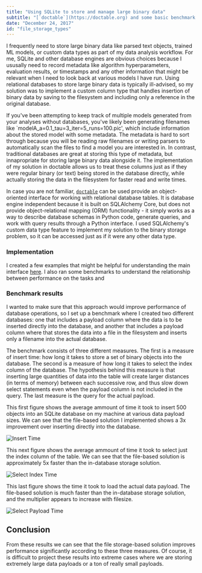 ```yaml
---
title: "Using SQLite to store and manage large binary data"
subtitle: "[`doctable`](https://doctable.org) and some basic benchmark results."
date: "December 24, 2017"
id: "file_storage_types"
---
```


I frequently need to store large binary data like parsed text objects, trained ML models, or custom data types as part of my data analysis workflow. 
For me, SQLite and other database engines are obvious choices because I ususally need to record metadata like algorithm hyperparameters, evaluation results, or timestamps and any other information that might be relevant when I need to look back at various models I have run. 
Using relational databases to store large binary data is typically ill-advised, so my solution was to implement a custom column type that handles insertion of binary data by saving to the filesystem and including only a reference in the original database. 

If you've been attempting to keep track of multiple models generated from your analyses without databases, you've likely been generating filenames like `modelA_a=0.1_tau=3_iter=5_runs=100.pic', which include information about the stored model with some metadata. 
The metadata is hard to sort through because you will be reading raw filenames or writing parsers to automatically scan the files to find a model you are interested in. 
In contrast, traditional databases are great at storing this type of metadata, but innapropriate for storing large binary data alongside it. 
The implementation of my solution in doctable allows us to treat these columns just as if they were regular binary (or text) being stored in the database directly, while actually storing the data in the filesystem for faster read and write times.

In case you are not familiar, [`doctable`](https://doctable.org) can be used provide an object-oriented interface for working with relational database tables. 
It is database engine independent because it is built on SQLAlchemy Core, but does not provide object-relational mapping (ORM) functionality - it simply works as a way to describe database schemas in Python code, generate queries, and work with query results through a Python interface. 
I used SQLAlchemy's custom data type feature to implement my solution to the binary storage problem, so it can be accessed just as if it were any other data type. 

### Implementation

I created a few examples that might be helpful for understanding the main interface [here](https://doctable.org/examples/doctable_file_column_types.html). 
I also ran some benchmarks to understand the relationship between performance on the tasks and 

### Benchmark results

I wanted to make sure that this approach would improve performance of database operations, so I set up a benchmark where I created two different databases: one that includes a payload column where the data is to be inserted directly into the database, and another that includes a payload column where that stores the data into a file in the filesystem and inserts only a filename into the actual database. 

The benchmark consists of three different measures. 
The first is a measure of insert time: how long it takes to store a set of binary objects into the database.
The second is a measure of how long it takes to select the index column of the database. 
The hypothesis behind this measure is that inserting large quantities of data into the table will create larger distances (in terms of memory) between each successive row, and thus slow down select statements even when the payload column is not included in the query. 
The last measure is the query for the actual payload. 

This first figure shows the average ammount of time it took to insert 500 objects into an SQLite database on my machine at various data payload sizes. 
We can see that the file-based solution I implemented shows a 3x improvement over inserting directly into the database.

![Insert Time](https://storage.googleapis.com/public_data_09324832787/blogpost_filecol_insert_time.png)

This next figure shows the average ammount of time it took to select just the index column of the table. 
We can see that the file-based solution is approximately 5x faster than the in-database storage solution.

![Select Index Time](https://storage.googleapis.com/public_data_09324832787/blogpost_filecol_select_index_time.png)

This last figure shows the time it took to load the actual data payload. 
The file-based solution is much faster than the in-database storage solution, and the multiplier appears to increase with filesize.

![Select Payload Time](https://storage.googleapis.com/public_data_09324832787/blogpost_filecol_select_payload_time.png)

## Conclusion

From these results we can see that the file storage-based solution improves performance significantly according to these three measures. 
Of course, it is difficult to project these results into extreme cases where we are storing extremely large data payloads or a ton of really small payloads. 



